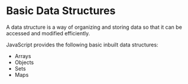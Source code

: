 # Basic Data Structures

A data structure is a way of organizing and storing data so that it can be accessed and modified efficiently.

JavaScript provides the following basic inbuilt data structures:
- Arrays
- Objects
- Sets
- Maps